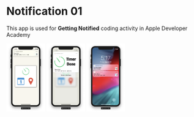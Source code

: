 # Notification 01

This app is used for __Getting Notified__ coding activity in Apple Developer Academy

<img src="screenshots/01.png" width="20%"> 
<img src="screenshots/02.png" width="20%">
<img src="screenshots/03.png" width="20%">

